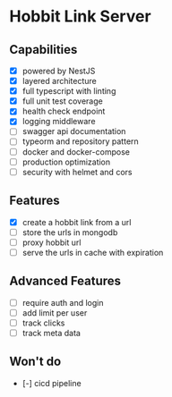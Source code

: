 # Hobbit Link Server

## Capabilities
- [x] powered by NestJS
- [x] layered architecture
- [x] full typescript with linting
- [x] full unit test coverage
- [x] health check endpoint
- [x] logging middleware
- [ ] swagger api documentation
- [ ] typeorm and repository pattern
- [ ] docker and docker-compose
- [ ] production optimization
- [ ] security with helmet and cors

## Features
- [x] create a hobbit link from a url
- [ ] store the urls in mongodb
- [ ] proxy hobbit url
- [ ] serve the urls in cache with expiration

## Advanced Features
- [ ] require auth and login
- [ ] add limit per user
- [ ] track clicks 
- [ ] track meta data

## Won't do
- [-] cicd pipeline
